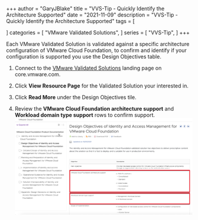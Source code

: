 +++
author = "GaryJBlake"
title = "VVS-Tip - Quickly Identify the Architecture Supported"
date = "2021-11-09"
description = "VVS-Tip - Quickly Identify the Architecture Supported"
tags = [

]
categories = [
    "VMware Validated Solutions",
]
series = [
    "VVS-Tip",
]
+++

Each VMware Validated Solution is validated against a specific architecture configuration of VMware Cloud Foundation, to confirm and identify if your configuration is supported you use the Design Objectives table.

1. Connect to the [VMware Validated Solutions](https://core.vmware.com/vmware-validated-solutions) landing page on core.vmware.com.

2. Click **View Resource Page** for the Validated Solution your interested in.

3. Click **Read More** under the Design Objectives tile.

4. Review the **VMware Cloud Foundation architecture support** and **Workload domain type support** rows to confirm support.
![](/images/vvs-tip-04-image01.png)